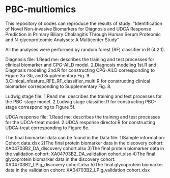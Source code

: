 # PBC-multiomics

This repository of codes can reproduce the results of study:
"Identification of Novel Non-invasive Biomarkers for Diagnosis and UDCA Response Prediction in Primary Biliary Cholangitis Through Human Serum Proteomic and N-glycoproteomic Analyses: A Multicenter Study"

All the analyses were performed by random forest (RF) classifier in R (4.2.1).

Diagnosis file: 
1.Read me: describes the training and test processes for clinical biomarker and CPG-AILD model. 
2.Diagnosis modeling 1st.R and Diagnosis modeling 2nd.R for constructing CPG-AILD corresponding to Figure 3a-3b, and Supplementary Fig. 9.
3.Clinical_nfeature_RFE_RF_classifier_multi.R for constructing clinical biomarker corresponding to Supplementary Fig. 8.

Ludwig stage file:
1.Read me: describes the training and test processes for the PBC-stage model. 
2.Ludwig stage classifier.R for constructing PBC-stage corresponding to Figure 5f.

UDCA response file:
1.Read me: describes the training and test processes for the UDCA-treat model. 
2.UDCA response director.R for constructing UDCA-treat corresponding to Figure 6e.

The final biomarker data can be found in the Data file:
1)Sample information: 
Cohort data.xlsx
2)The final protein biomarker data in the discovery cohort: 
XA04703B2_DA_discovery cohort.xlsx
3)The final protein biomarker data in the validation cohort: 
XA04703B2_DA_validation cohort.xlsx
4)The final glycoprotein biomarker data in the discovery cohort: 
XA04703B2_LPIg_discovery cohort.xlsx
5)The final glycoprotein biomarker data in the validation cohort: 
XA04703B2_LPIg_validation cohort.xlsx
